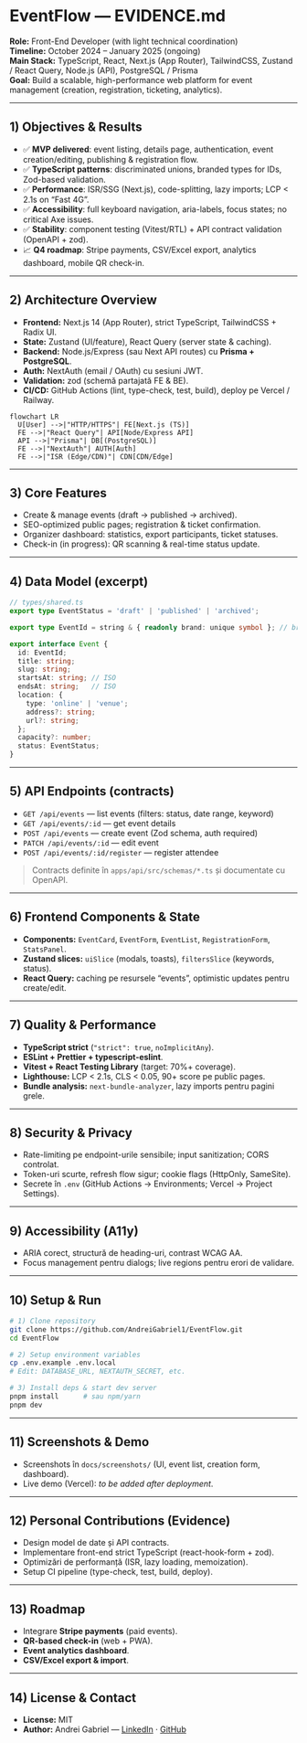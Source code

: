 # EventFlow — EVIDENCE.md

**Role:** Front-End Developer (with light technical coordination)  
**Timeline:** October 2024 – January 2025 (ongoing)  
**Main Stack:** TypeScript, React, Next.js (App Router), TailwindCSS, Zustand / React Query, Node.js (API), PostgreSQL / Prisma  
**Goal:** Build a scalable, high-performance web platform for event management (creation, registration, ticketing, analytics).

---

## 1) Objectives & Results

- ✅ **MVP delivered**: event listing, details page, authentication, event creation/editing, publishing & registration flow.  
- ✅ **TypeScript patterns**: discriminated unions, branded types for IDs, Zod-based validation.  
- ✅ **Performance**: ISR/SSG (Next.js), code-splitting, lazy imports; LCP < 2.1s on “Fast 4G”.  
- ✅ **Accessibility**: full keyboard navigation, aria-labels, focus states; no critical Axe issues.  
- ✅ **Stability**: component testing (Vitest/RTL) + API contract validation (OpenAPI + zod).  
- 📈 **Q4 roadmap**: Stripe payments, CSV/Excel export, analytics dashboard, mobile QR check-in.

---


## 2) Architecture Overview

- **Frontend:** Next.js 14 (App Router), strict TypeScript, TailwindCSS + Radix UI.  
- **State:** Zustand (UI/feature), React Query (server state & caching).  
- **Backend:** Node.js/Express (sau Next API routes) cu **Prisma + PostgreSQL**.  
- **Auth:** NextAuth (email / OAuth) cu sesiuni JWT.  
- **Validation:** zod (schemă partajată FE & BE).  
- **CI/CD:** GitHub Actions (lint, type-check, test, build), deploy pe Vercel / Railway.

```mermaid
flowchart LR
  U[User] -->|"HTTP/HTTPS"| FE[Next.js (TS)]
  FE -->|"React Query"| API[Node/Express API]
  API -->|"Prisma"| DB[(PostgreSQL)]
  FE -->|"NextAuth"| AUTH[Auth]
  FE -->|"ISR (Edge/CDN)"| CDN[CDN/Edge]
```

---


## 3) Core Features

- Create & manage events (draft → published → archived).  
- SEO-optimized public pages; registration & ticket confirmation.  
- Organizer dashboard: statistics, export participants, ticket statuses.  
- Check-in (in progress): QR scanning & real-time status update.

---

## 4) Data Model (excerpt)

```ts
// types/shared.ts
export type EventStatus = 'draft' | 'published' | 'archived';

export type EventId = string & { readonly brand: unique symbol }; // branded type

export interface Event {
  id: EventId;
  title: string;
  slug: string;
  startsAt: string; // ISO
  endsAt: string;   // ISO
  location: {
    type: 'online' | 'venue';
    address?: string;
    url?: string;
  };
  capacity?: number;
  status: EventStatus;
}
```

---

## 5) API Endpoints (contracts)

- `GET /api/events` — list events (filters: status, date range, keyword)  
- `GET /api/events/:id` — get event details  
- `POST /api/events` — create event (Zod schema, auth required)  
- `PATCH /api/events/:id` — edit event  
- `POST /api/events/:id/register` — register attendee  

> Contracts definite în `apps/api/src/schemas/*.ts` și documentate cu OpenAPI.

---

## 6) Frontend Components & State

- **Components:** `EventCard`, `EventForm`, `EventList`, `RegistrationForm`, `StatsPanel`.  
- **Zustand slices:** `uiSlice` (modals, toasts), `filtersSlice` (keywords, status).  
- **React Query:** caching pe resursele “events”, optimistic updates pentru create/edit.

---

## 7) Quality & Performance

- **TypeScript strict** (`"strict": true`, `noImplicitAny`).  
- **ESLint + Prettier + typescript-eslint**.  
- **Vitest + React Testing Library** (target: 70%+ coverage).  
- **Lighthouse:** LCP < 2.1s, CLS < 0.05, 90+ score pe public pages.  
- **Bundle analysis:** `next-bundle-analyzer`, lazy imports pentru pagini grele.

---

## 8) Security & Privacy

- Rate-limiting pe endpoint-urile sensibile; input sanitization; CORS controlat.  
- Token-uri scurte, refresh flow sigur; cookie flags (HttpOnly, SameSite).  
- Secrete în `.env` (GitHub Actions → Environments; Vercel → Project Settings).

---

## 9) Accessibility (A11y)

- ARIA corect, structură de heading-uri, contrast WCAG AA.  
- Focus management pentru dialogs; live regions pentru erori de validare.

---

## 10) Setup & Run

```bash
# 1) Clone repository
git clone https://github.com/AndreiGabriel1/EventFlow.git
cd EventFlow

# 2) Setup environment variables
cp .env.example .env.local
# Edit: DATABASE_URL, NEXTAUTH_SECRET, etc.

# 3) Install deps & start dev server
pnpm install      # sau npm/yarn
pnpm dev
```

---

## 11) Screenshots & Demo

- Screenshots în `docs/screenshots/` (UI, event list, creation form, dashboard).  
- Live demo (Vercel): _to be added after deployment_.

---

## 12) Personal Contributions (Evidence)

- Design model de date și API contracts.  
- Implementare front-end strict TypeScript (react-hook-form + zod).  
- Optimizări de performanță (ISR, lazy loading, memoization).  
- Setup CI pipeline (type-check, test, build, deploy).

---

## 13) Roadmap

- Integrare **Stripe payments** (paid events).  
- **QR-based check-in** (web + PWA).  
- **Event analytics dashboard**.  
- **CSV/Excel export & import**.

---

## 14) License & Contact

- **License:** MIT  
- **Author:** Andrei Gabriel — [LinkedIn](https://www.linkedin.com/in/andrei-gabriel-dinu-173240251/) · [GitHub](https://github.com/AndreiGabriel1)
